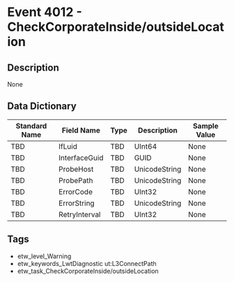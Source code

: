 # Event 4012 - CheckCorporateInside/outsideLocation

## Description
None

## Data Dictionary
|Standard Name|Field Name|Type|Description|Sample Value|
|---|---|---|---|---|
|TBD|IfLuid|TBD|UInt64|None|None|
|TBD|InterfaceGuid|TBD|GUID|None|None|
|TBD|ProbeHost|TBD|UnicodeString|None|None|
|TBD|ProbePath|TBD|UnicodeString|None|None|
|TBD|ErrorCode|TBD|UInt32|None|None|
|TBD|ErrorString|TBD|UnicodeString|None|None|
|TBD|RetryInterval|TBD|UInt32|None|None|

## Tags
* etw_level_Warning
* etw_keywords_LwtDiagnostic ut:L3ConnectPath
* etw_task_CheckCorporateInside/outsideLocation